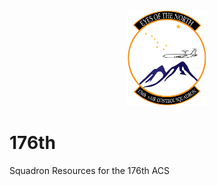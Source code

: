 <!-- [logo]: ./Images/176th_logo_128px.png "176th ACS"

![176th ACS][logo] -->

<div style="text-align: center">
  <img src="./Images/176th_logo_128px.png" alt="176th ACS">
</div>

# 176th
Squadron Resources for the 176th ACS
